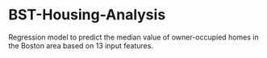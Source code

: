 # BST-Housing-Analysis
Regression model to predict the median value of owner-occupied homes in the Boston area based on 13 input features. 
